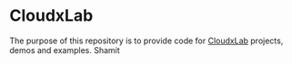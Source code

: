 # CloudxLab

The purpose of this repository is to provide code for [CloudxLab](https://cloudxlab.com) projects, demos and examples.
Shamit